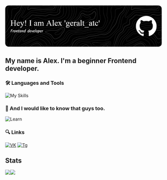 ![Header](https://github.com/geraltAtc/geraltAtc/blob/main/assets/header.png)

## My name is Alex. I'm a beginner Frontend developer.

### 🛠 Languages and Tools
![My Skills](https://skillicons.dev/icons?i=js,ts,html,css,angular,react,figma
)
### 📖 And I would like to know that guys too.
![Learn](https://skillicons.dev/icons?i=sass,tailwindcss,nodejs,nextjs,expressjs,mongodb
)

### 🔍 Links
[![VK](https://img.shields.io/badge/VK-282C34?logo=vk&logoColor=4F7DB3
)](https://vk.com/geralt_atc)
[![Tg](https://img.shields.io/badge/Tg-282C34?logo=telegram&logoColor=27A0D9
)](https://t.me/geralt_atc)

## Stats

<!-- [![geraltAtc's GitHub stats](https://github-readme-stats.vercel.app/api?username=geraltAtc)](https://github.com/anuraghazra/github-readme-stats
)

![Top Langs](https://github-readme-stats.vercel.app/api/top-langs/?username=geraltAtc&layout=compact&theme=dark&title_color=280ed&bg_color=00000000
) -->

<div align="center" style="display: flex;">
	<img height="150em" src="https://github-readme-stats.vercel.app/api?username=geraltatc&show_icons=true&bg_color=00000000&text_color=ffffff"/>
	<img height="150em" src="https://github-readme-stats.vercel.app/api/top-langs/?username=geraltatc&layout=compact&theme=dark&title_color=28ed&bg_color=00000000"/>
</div>
